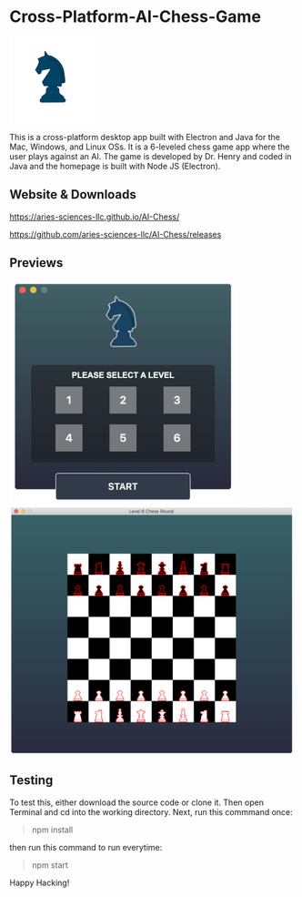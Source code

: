 # Cross-Platform-AI-Chess-Game
![AppIcon](https://github.com/Aries-Sciences-LLC/AI-Chess/blob/master/Assets/AppIcon/AppIcon.png)

This is a cross-platform desktop app built with Electron and Java for the Mac, Windows, and Linux OSs. It is a 6-leveled chess game app where the user plays against an AI. The game is developed by Dr. Henry and coded in Java and the homepage is built with Node JS (Electron).

## Website & Downloads
https://aries-sciences-llc.github.io/AI-Chess/

https://github.com/aries-sciences-llc/AI-Chess/releases

## Previews
<img src="https://github.com/Aries-Sciences-LLC/AI-Chess/blob/master/Assets/Previews/HomePageScreenShot.png" width="400"><img src="https://github.com/Aries-Sciences-LLC/AI-Chess/blob/master/Assets/Previews/GameScreenShot.png" width="500">

## Testing
To test this, either download the source code or clone it. Then open Terminal and cd into the working directory. Next, run this commmand once:

> npm install

then run this command to run everytime:

> npm start

Happy Hacking!
